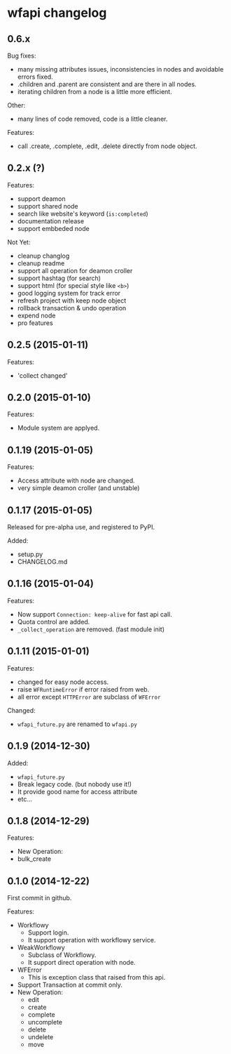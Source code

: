 wfapi changelog
===============

## 0.6.x

Bug fixes:

 - many missing attributes issues, inconsistencies in nodes and avoidable errors fixed.
 - .children and .parent are consistent and are there in all nodes.
 - iterating children from a node is a little more efficient.

Other:
 - many lines of code removed, code is a little cleaner.

Features:

 - call .create, .complete, .edit, .delete directly from node object.

## 0.2.x (?)

Features:

 - support deamon
 - support shared node
 - search like website's keyword (`is:completed`)
 - documentation release
 - support embbeded node

Not Yet:

 - cleanup changlog
 - cleanup readme
 - support all operation for deamon croller
 - support hashtag (for search)
 - support html (for special style like `<b>`)
 - good logging system for track error
 - refresh project with keep node object
 - rollback transaction & undo operation
 - expend node
 - pro features

## 0.2.5 (2015-01-11)

Features:

 - 'collect changed'

## 0.2.0 (2015-01-10)

Features:
 
 - Module system are applyed.

## 0.1.19 (2015-01-05)

Features:

 - Access attribute with node are changed.
 - very simple deamon croller (and unstable)
 
## 0.1.17 (2015-01-05)

Released for pre-alpha use, and registered to PyPI.

Added:

 - setup.py
 - CHANGELOG.md

## 0.1.16 (2015-01-04)

Features:

 - Now support `Connection: keep-alive` for fast api call.
 - Quota control are added.
 - `_collect_operation` are removed. (fast module init)

## 0.1.11 (2015-01-01)

Features:
 
 - changed for easy node access. 
 - raise `WFRuntimeError` if error raised from web.
  - all error except `HTTPError` are subclass of `WFError`

Changed:
 
 - `wfapi_future.py` are renamed to `wfapi.py`

## 0.1.9 (2014-12-30)

Added:

 - `wfapi_future.py`
  - Break legacy code. (but nobody use it!)
  - It provide good name for access attribute
  - etc...

## 0.1.8 (2014-12-29)

Features:

 - New Operation:
  - bulk_create

## 0.1.0 (2014-12-22)

First commit in github.

Features:

 - Workflowy
   - Support login.
   - It support operation with workflowy service.
 - WeakWorkflowy
   - Subclass of Workflowy.
   - It support direct operation with node.
 - WFError
   - This is exception class that raised from this api.
 - Support Transaction at commit only.
 - New Operation:
   - edit
   - create
   - complete
   - uncomplete
   - delete
   - undelete
   - move
